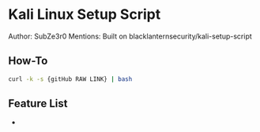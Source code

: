 # Kali Linux Setup Script
Author: SubZe3r0
Mentions: Built on blacklanternsecurity/kali-setup-script

## How-To
```bash
curl -k -s {gitHub RAW LINK} | bash
```

## Feature List
- 
